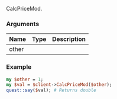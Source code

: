 CalcPriceMod.
### Arguments
**Name**|**Type**|**Description**
:---|:---|:---
other||

### Example

```perl
my $other = 1;
my $val = $client->CalcPriceMod($other);
quest::say($val); # Returns double
```